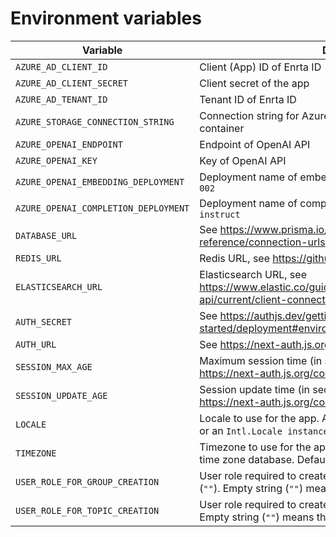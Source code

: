 # Environment variables

| Variable                            | Description                                                                                                                           | Required | Sample                                     |
|-------------------------------------|---------------------------------------------------------------------------------------------------------------------------------------|----------|--------------------------------------------|
| `AZURE_AD_CLIENT_ID`                | Client (App) ID of Enrta ID                                                                                                           | Yes      |                                            |
| `AZURE_AD_CLIENT_SECRET`            | Client secret of the app                                                                                                              | Yes      |                                            |
| `AZURE_AD_TENANT_ID`                | Tenant ID of Enrta ID                                                                                                                 | Yes      |                                            |
| `AZURE_STORAGE_CONNECTION_STRING`   | Connection string for Azure Blob Storage for the specific container                                                                   | Yes      | DefaultEndpointsProtocol=...               |
| `AZURE_OPENAI_ENDPOINT`             | Endpoint of OpenAI API                                                                                                                | Yes      | https://<resource name>.openai.azure.com/  |
| `AZURE_OPENAI_KEY`                  | Key of OpenAI API                                                                                                                     | Yes      |                                            |
| `AZURE_OPENAI_EMBEDDING_DEPLOYMENT` | Deployment name of embedding model of `text-embedding-ada-002`                                                                        | Yes      | text-embedding-ada-002                     |
| `AZURE_OPENAI_COMPLETION_DEPLOYMENT`| Deployment name of completion model of `gpt-35-turbo-instruct`                                                                        | Yes      | gpt-35-turbo-instruct                      |
| `DATABASE_URL`                      | See https://www.prisma.io/docs/reference/database-reference/connection-urls                                                           | Yes      | mysql://user:pass@host:port/database       |
| `REDIS_URL`                         | Redis URL, see https://github.com/redis/ioredis                                                                                       | Yes      | reids://user:pass@host:port/db             |
| `ELASTICSEARCH_URL`                 | Elasticsearch URL, see https://www.elastic.co/guide/en/elasticsearch/client/javascript-api/current/client-connecting.html             | Yes      | http://user:pass@host:port                 |
| `AUTH_SECRET`                       | See https://authjs.dev/getting-started/deployment#environment-variables                                                               | Yes      |                                            |
| `AUTH_URL`                          | See https://next-auth.js.org/configuration/options                                                                                    | Yes      | https://example.com/api/auth               |
| `SESSION_MAX_AGE`                   | Maximum session time (in seconds). Default is `86400`. See https://next-auth.js.org/configuration/options                             | No       | 86400                                      |
| `SESSION_UPDATE_AGE`                | Session update time (in seconds). Default is `300`. See https://next-auth.js.org/configuration/options                                | No       | 300                                        |
| `LOCALE `                           | Locale to use for the app. A string with a BCP 47 language tag or an `Intl.Locale instance`. Default is `ja-JP`.                      | No       | ja-JP                                      |
| `TIMEZONE`                          | Timezone to use for the app. The time zone names of the IANA time zone database. Default is `Asia/Tokyo`.                             | No       | Asia/Tokyo                                 |
| `USER_ROLE_FOR_GROUP_CREATION`      | User role required to create a group. Default is empty string (`""`). Empty string (`""`) means that anyone can create a group.       | No       | Group.Create                               |
| `USER_ROLE_FOR_TOPIC_CREATION`      | User role required to create a topic. Default is empty string (`""`). Empty string (`""`) means that anyone can create a topic.       | No       | Topic.Create                               |
